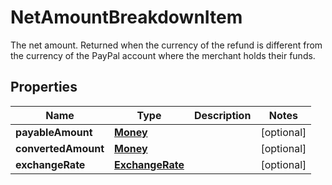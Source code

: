 

# NetAmountBreakdownItem

The net amount. Returned when the currency of the refund is different from the currency of the PayPal account where the merchant holds their funds.

## Properties

| Name | Type | Description | Notes |
|------------ | ------------- | ------------- | -------------|
|**payableAmount** | [**Money**](Money.md) |  |  [optional] |
|**convertedAmount** | [**Money**](Money.md) |  |  [optional] |
|**exchangeRate** | [**ExchangeRate**](ExchangeRate.md) |  |  [optional] |



